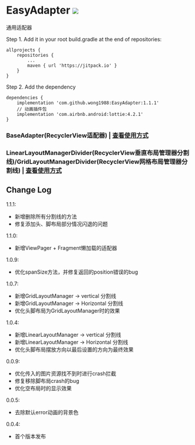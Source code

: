 # EasyAdapter [![](https://jitpack.io/v/wong1988/EasyAdapter.svg)](https://jitpack.io/#wong1988/EasyAdapter)

 通用适配器

 Step 1. Add it in your root build.gradle at the end of repositories:
 ```
 allprojects {
     repositories {
         ...
         maven { url 'https://jitpack.io' }
     }
 }
 ```
 Step 2. Add the dependency
 ```
 dependencies {
     implementation 'com.github.wong1988:EasyAdapter:1.1.1'
     // 动画插件包
     implementation 'com.airbnb.android:lottie:4.2.1'
 }
 ```


 ### BaseAdapter(RecyclerView适配器) | [查看使用方式](https://github.com/wong1988/EasyAdapter/blob/main/RecyclerViewAdapter-README.md)
 ### LinearLayoutManagerDivider(RecyclerView垂直布局管理器分割线)/GridLayoutManagerDivider(RecyclerView网格布局管理器分割线) | [查看使用方式](https://github.com/wong1988/EasyAdapter/blob/main/XxxLayoutManagerDivider-README.md)


 ## Change Log
 
  1.1.1:

 * 新增删除所有分割线的方法
 * 修复添加头、脚布局部分情况闪退的问题

  1.1.0:

 * 新增ViewPager + Fragment懒加载的适配器

  1.0.9:

 * 优化spanSize方法，并修复返回的position错误的bug

  1.0.7:

 * 新增GridLayoutManager -> vertical 分割线
 * 新增GridLayoutManager -> Horizontal 分割线
 * 优化头脚布局为GridLayoutManager时的效果

  1.0.4:

 * 新增LinearLayoutManager -> vertical 分割线
 * 新增LinearLayoutManager -> Horizontal 分割线
 * 优化头脚布局摆放方向以最后设置的方向为最终效果

  0.0.9:

 * 优化传入的图片资源找不到时进行crash拦截
 * 修复移除脚布局crash的bug
 * 优化空布局时的显示效果

  0.0.5:

 * 去除默认error动画的背景色

 0.0.4:

 * 首个版本发布
